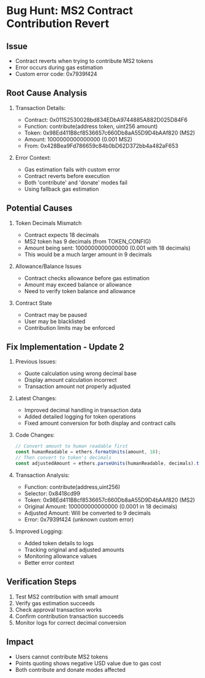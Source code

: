 # Bug Hunt: MS2 Contract Contribution Revert

## Issue
- Contract reverts when trying to contribute MS2 tokens
- Error occurs during gas estimation
- Custom error code: 0x7939f424

## Root Cause Analysis
1. Transaction Details:
   - Contract: 0x01152530028bd834EDbA9744885A882D025D84F6
   - Function: contribute(address token, uint256 amount)
   - Token: 0x98Ed411B8cf8536657c660Db8aA55D9D4bAAf820 (MS2)
   - Amount: 1000000000000000 (0.001 MS2)
   - From: 0x428Bea9Fd786659c84b0bD62D372bb4a482aF653

2. Error Context:
   - Gas estimation fails with custom error
   - Contract reverts before execution
   - Both 'contribute' and 'donate' modes fail
   - Using fallback gas estimation

## Potential Causes

1. Token Decimals Mismatch
   - Contract expects 18 decimals
   - MS2 token has 9 decimals (from TOKEN_CONFIG)
   - Amount being sent: 1000000000000000 (0.001 with 18 decimals)
   - This would be a much larger amount in 9 decimals

2. Allowance/Balance Issues
   - Contract checks allowance before gas estimation
   - Amount may exceed balance or allowance
   - Need to verify token balance and allowance

3. Contract State
   - Contract may be paused
   - User may be blacklisted
   - Contribution limits may be enforced

## Fix Implementation - Update 2
1. Previous Issues:
   - Quote calculation using wrong decimal base
   - Display amount calculation incorrect
   - Transaction amount not properly adjusted

2. Latest Changes:
   - Improved decimal handling in transaction data
   - Added detailed logging for token operations
   - Fixed amount conversion for both display and contract calls

3. Code Changes:
   ```javascript
   // Convert amount to human readable first
   const humanReadable = ethers.formatUnits(amount, 18);
   // Then convert to token's decimals
   const adjustedAmount = ethers.parseUnits(humanReadable, decimals).toString();
   ```

4. Transaction Analysis:
   - Function: contribute(address,uint256)
   - Selector: 0x8418cd99
   - Token: 0x98Ed411B8cf8536657c660Db8aA55D9D4bAAf820 (MS2)
   - Original Amount: 100000000000000 (0.0001 in 18 decimals)
   - Adjusted Amount: Will be converted to 9 decimals
   - Error: 0x7939f424 (unknown custom error)

5. Improved Logging:
   - Added token details to logs
   - Tracking original and adjusted amounts
   - Monitoring allowance values
   - Better error context

## Verification Steps
1. Test MS2 contribution with small amount
2. Verify gas estimation succeeds
3. Check approval transaction works
4. Confirm contribution transaction succeeds
5. Monitor logs for correct decimal conversion

## Impact
- Users cannot contribute MS2 tokens
- Points quoting shows negative USD value due to gas cost
- Both contribute and donate modes affected
